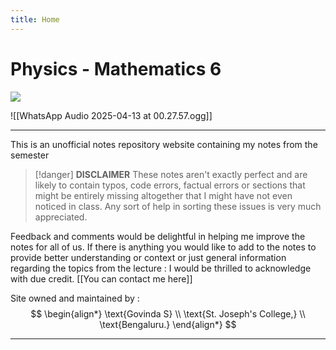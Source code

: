 ```yaml
---
title: Home
---
```


#  Physics - Mathematics 6 

![](https://www.youtube.com/watch?v=NOMa56y_Was)

![[WhatsApp Audio 2025-04-13 at 00.27.57.ogg]]
***
This is an unofficial notes repository website containing my notes from the semester


>[!danger] **DISCLAIMER** 
>These notes aren't exactly perfect and are likely to contain typos, code errors,  factual errors or sections that might be entirely missing altogether that I might have not even noticed in class. 
>Any sort of help in sorting these issues is very much appreciated. 




Feedback and comments would be delightful in helping me improve the notes for all of us. If there is anything you would like to add to the notes to provide better understanding or context or just general information regarding the topics from the lecture : I would be thrilled to acknowledge with due credit. [[You can contact me here]] 

Site owned and maintained by : 
$$
\begin{align*}
\text{Govinda S} \\
\text{St. Joseph's College,} \\
\text{Bengaluru.}
\end{align*}
$$
***
